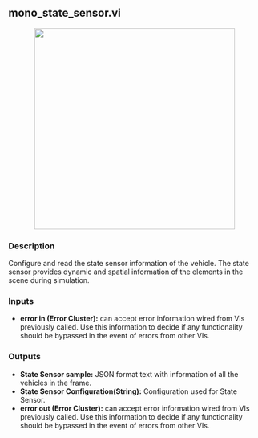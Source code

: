## mono_state_sensor.vi
<p align="center">
<img src="https://github.com/monoDriveIO/client/raw/master/WikiPhotos/LV_client/sensors/mono__state__sensorc.png" width="400"  />
</p>

### Description
Configure and read the state sensor information of the vehicle. The state sensor provides dynamic and spatial information of the elements in the scene during simulation.

### Inputs
- **error in (Error Cluster):** can accept error information wired from VIs previously called. Use this information to decide if any functionality should be bypassed in the event of errors from other VIs.

### Outputs
- **State Sensor sample:** JSON format text with information of all the vehicles in the frame.
- **State Sensor Configuration(String):** Configuration used for State Sensor.
- **error out (Error Cluster):** can accept error information wired from VIs previously called. Use this information to decide if any functionality should be bypassed in the event of errors from other VIs.

